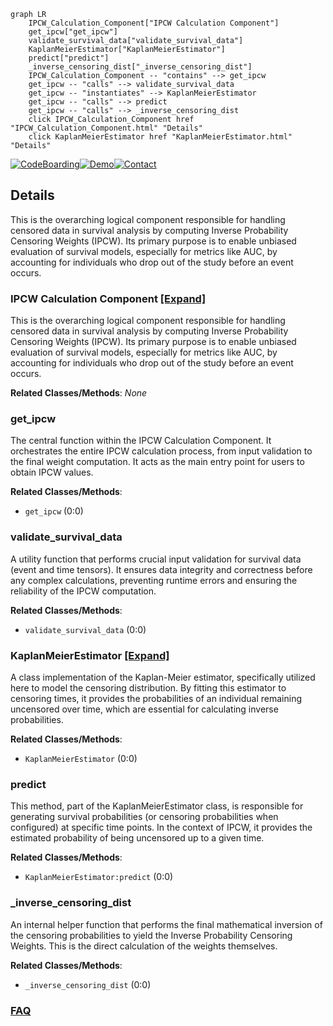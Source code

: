 ```mermaid
graph LR
    IPCW_Calculation_Component["IPCW Calculation Component"]
    get_ipcw["get_ipcw"]
    validate_survival_data["validate_survival_data"]
    KaplanMeierEstimator["KaplanMeierEstimator"]
    predict["predict"]
    _inverse_censoring_dist["_inverse_censoring_dist"]
    IPCW_Calculation_Component -- "contains" --> get_ipcw
    get_ipcw -- "calls" --> validate_survival_data
    get_ipcw -- "instantiates" --> KaplanMeierEstimator
    get_ipcw -- "calls" --> predict
    get_ipcw -- "calls" --> _inverse_censoring_dist
    click IPCW_Calculation_Component href "IPCW_Calculation_Component.html" "Details"
    click KaplanMeierEstimator href "KaplanMeierEstimator.html" "Details"
```

[![CodeBoarding](https://img.shields.io/badge/Generated%20by-CodeBoarding-9cf?style=flat-square)](https://github.com/CodeBoarding/GeneratedOnBoardings)[![Demo](https://img.shields.io/badge/Try%20our-Demo-blue?style=flat-square)](https://www.codeboarding.org/demo)[![Contact](https://img.shields.io/badge/Contact%20us%20-%20contact@codeboarding.org-lightgrey?style=flat-square)](mailto:contact@codeboarding.org)

## Details

This is the overarching logical component responsible for handling censored data in survival analysis by computing Inverse Probability Censoring Weights (IPCW). Its primary purpose is to enable unbiased evaluation of survival models, especially for metrics like AUC, by accounting for individuals who drop out of the study before an event occurs.

### IPCW Calculation Component [[Expand]](./IPCW_Calculation_Component.md)
This is the overarching logical component responsible for handling censored data in survival analysis by computing Inverse Probability Censoring Weights (IPCW). Its primary purpose is to enable unbiased evaluation of survival models, especially for metrics like AUC, by accounting for individuals who drop out of the study before an event occurs.


**Related Classes/Methods**: _None_

### get_ipcw
The central function within the IPCW Calculation Component. It orchestrates the entire IPCW calculation process, from input validation to the final weight computation. It acts as the main entry point for users to obtain IPCW values.


**Related Classes/Methods**:

- `get_ipcw` (0:0)


### validate_survival_data
A utility function that performs crucial input validation for survival data (event and time tensors). It ensures data integrity and correctness before any complex calculations, preventing runtime errors and ensuring the reliability of the IPCW computation.


**Related Classes/Methods**:

- `validate_survival_data` (0:0)


### KaplanMeierEstimator [[Expand]](./KaplanMeierEstimator.md)
A class implementation of the Kaplan-Meier estimator, specifically utilized here to model the censoring distribution. By fitting this estimator to censoring times, it provides the probabilities of an individual remaining uncensored over time, which are essential for calculating inverse probabilities.


**Related Classes/Methods**:

- `KaplanMeierEstimator` (0:0)


### predict
This method, part of the KaplanMeierEstimator class, is responsible for generating survival probabilities (or censoring probabilities when configured) at specific time points. In the context of IPCW, it provides the estimated probability of being uncensored up to a given time.


**Related Classes/Methods**:

- `KaplanMeierEstimator:predict` (0:0)


### _inverse_censoring_dist
An internal helper function that performs the final mathematical inversion of the censoring probabilities to yield the Inverse Probability Censoring Weights. This is the direct calculation of the weights themselves.


**Related Classes/Methods**:

- `_inverse_censoring_dist` (0:0)




### [FAQ](https://github.com/CodeBoarding/GeneratedOnBoardings/tree/main?tab=readme-ov-file#faq)